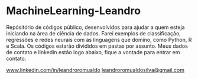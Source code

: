 # MachineLearning-Leandro

Repósitório de códigos público, desenvolvidos para ajudar a quem esteja iniciando na área de ciência de dados.
Farei exemplos de classificação, regressões e redes neurais com as linguagens que domino, como Python, R e Scala.
Os códigos estarão divididos em pastas por assunto.
Meus dados de contato e linkedin estão logo abaixo, fique a vontade para entrar em contato.

www.linkedin.com/in/leandroromualdo
leandroromualdosilva@gmail.com

